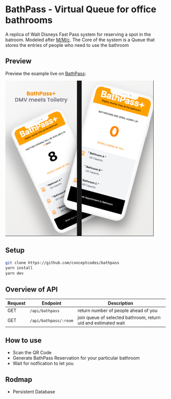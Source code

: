 # BathPass - Virtual Queue for office bathrooms

A replica of Walt Disneys Fast Pass system for reserving a spot in the batroom. Modeled after [M/M/c](https://en.wikipedia.org/wiki/M/M/c_queue). The Core of the system is a Queue that stores the entries of people who need to use the bathroom 


## Preview

Preview the example live on [BathPass](https://bathpass.conceptcodes.dev):

![Demo Image](./demo.png)

## Setup

```bash
git clone https://github.com/conceptcodes/bathpass
yarn install
yarn dev
```

## Overview of API
|Request  | Endpoint              | Description
|---------|-----------------------|---------------------
| GET     | `/api/bathpass`       | return number of people ahead of you
| GET     | `/api/bathpass/:room` | join queue of selected bathroom, return uid and estimated wait

## How to use
- Scan the QR Code 
- Generate BathPass Reservation for your particular bathroom
- Wait for notfication to let you

## Rodmap
- Persistent Database